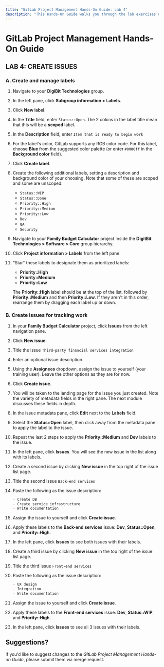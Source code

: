 ```yaml
---
title: "GitLab Project Management Hands-On Guide: Lab 4"
description: "This Hands-On Guide walks you through the lab exercises used in the GitLab Project Management course."
---
```


# GitLab Project Management Hands-On Guide


## LAB 4: CREATE ISSUES

### A. Create and manage labels

1. Navigate to your **DigiBit Technologies** group.
1. In the left pane, click **Subgroup information > Labels**.
1. Click **New label**.
1. In the **Title** field, enter `Status::Open`. The 2 colons in the label title mean that this will be a **scoped** label.
1. In the **Description** field, enter `Item that is ready to begin work`
1. For the label's color, GitLab supports any RGB color code. For this label, choose **Blue** from the suggested color palette (or enter `#0000ff` in the **Background color** field).
1. Click **Create label**.
1. Create the following additional labels, setting a description and background color of your choosing. Note that some of these are scoped and some are unscoped.
    - `Status::WIP`
    - `Status::Done`
    - `Priority::High`
    - `Priority::Medium`
    - `Priority::Low`
    - `Dev`
    - `QA`
    - `Security`

1. Navigate to your **Family Budget Calculator** project inside the **DigitBit Technologies > Software > Core** group hierarchy.
1. Click **Project information > Labels** from the left pane.
1. "Star" these labels to designate them as prioritized labels:
     - **Priority::High**
     - **Priority::Medium**
     - **Priority::Low**

     The **Priority::High** label should be at the top of the list, followed by **Priority::Medium** and then **Priority::Low**. If they aren't in this order, rearrange them by dragging each label up or down.

### B. Create issues for tracking work

1. In your **Family Budget Calculator** project, click **Issues** from the left navigation pane.
1. Click **New issue**.
1. Title the issue `Third-party financial services integration`
1. Enter an optional issue description.
1. Using the **Assignees** dropdown, assign the issue to yourself (your training user). Leave the other options as they are for now.
1. Click **Create issue**.
1. You will be taken to the landing page for the issue you just created. Note the variety of metadata fields in the right pane. The next module discusses these fields in depth.
1. In the issue metadata pane, click **Edit** next to the **Labels** field.
1. Select the **Status::Open** label, then click away from the metadata pane to apply the label to the issue.
1. Repeat the last 2 steps to apply the **Priority::Medium** and **Dev** labels to the issue.
1. In the left pane, click **Issues**. You will see the new issue in the list along with its labels.
1. Create a second issue by clicking **New issue** in the top right of the issue list page.
1. Title the second issue `Back-end services`
1. Paste the following as the issue description:

    ```markdown
   - Create DB
   - Create service infrastructure
   - Write documentation
    ```

1. Assign the issue to yourself and click **Create issue**.
1. Apply these labels to the **Back-end services** issue: **Dev**, **Status::Open**, and **Priority::High**.
1. In the left pane, click **Issues** to see both issues with their labels.
1. Create a third issue by clicking **New issue** in the top right of the issue list page.
1. Title the third issue `Front-end services`
1. Paste the following as the issue description:

    ```markdown
   - UX design
   - Integration
   - Write documentation
    ```

1. Assign the issue to yourself and click **Create issue**.
1. Apply these labels to the **Front-end services** issue: **Dev**, **Status::WIP**, and **Priority::High**.
1. In the left pane, click **Issues** to see all 3 issues with their labels.

## Suggestions?

If you'd like to suggest changes to the *GitLab Project Management Hands-on Guide*, please submit them via merge request.
